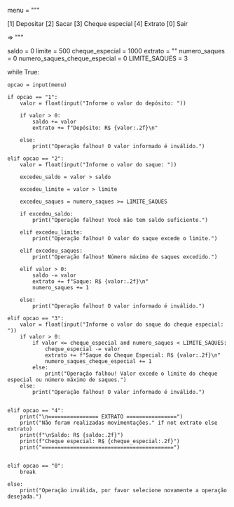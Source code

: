 menu = """

[1] Depositar
[2] Sacar
[3] Cheque especial
[4] Extrato
[0] Sair

=> """

saldo = 0
limite = 500
cheque_especial = 1000
extrato = ""
numero_saques = 0
numero_saques_cheque_especial = 0
LIMITE_SAQUES = 3

while True:

    opcao = input(menu)

    if opcao == "1":
        valor = float(input("Informe o valor do depósito: "))

        if valor > 0:
            saldo += valor
            extrato += f"Depósito: R$ {valor:.2f}\n"

        else:
            print("Operação falhou! O valor informado é inválido.")

    elif opcao == "2":
        valor = float(input("Informe o valor do saque: "))

        excedeu_saldo = valor > saldo

        excedeu_limite = valor > limite

        excedeu_saques = numero_saques >= LIMITE_SAQUES

        if excedeu_saldo:
            print("Operação falhou! Você não tem saldo suficiente.")

        elif excedeu_limite:
            print("Operação falhou! O valor do saque excede o limite.")

        elif excedeu_saques:
            print("Operação falhou! Número máximo de saques excedido.")   

        elif valor > 0:
            saldo -= valor
            extrato += f"Saque: R$ {valor:.2f}\n"
            numero_saques += 1

        else:
            print("Operação falhou! O valor informado é inválido.")

    elif opcao == "3":
        valor = float(input("Informe o valor do saque do cheque especial: "))
        if valor > 0:
            if valor <= cheque_especial and numero_saques < LIMITE_SAQUES:
                cheque_especial -= valor
                extrato += f"Saque do Cheque Especial: R$ {valor:.2f}\n"
                numero_saques_cheque_especial += 1
            else:
                print("Operação falhou! Valor excede o limite do cheque especial ou número máximo de saques.")
        else:
            print("Operação falhou! O valor informado é inválido.")
                    

    elif opcao == "4":
        print("\n================ EXTRATO ================")
        print("Não foram realizadas movimentações." if not extrato else extrato)
        print(f"\nSaldo: R$ {saldo:.2f}")
        print(f"Cheque especial: R$ {cheque_especial:.2f}")
        print("==========================================")


    elif opcao == "0":
        break

    else:
        print("Operação inválida, por favor selecione novamente a operação desejada.")
